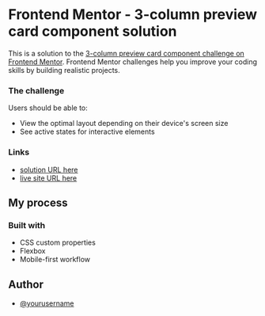 # Frontend Mentor - 3-column preview card component solution

This is a solution to the [3-column preview card component challenge on Frontend Mentor](https://www.frontendmentor.io/challenges/3column-preview-card-component-pH92eAR2-). Frontend Mentor challenges help you improve your coding skills by building realistic projects.

### The challenge

Users should be able to:

- View the optimal layout depending on their device's screen size
- See active states for interactive elements

### Links

- [solution URL here](https://your-solution-url.com)
- [live site URL here](https://your-live-site-url.com)

## My process

### Built with

- CSS custom properties
- Flexbox
- Mobile-first workflow

## Author

- [@yourusername](https://www.frontendmentor.io/profile/GeorgeAlexXenos)
